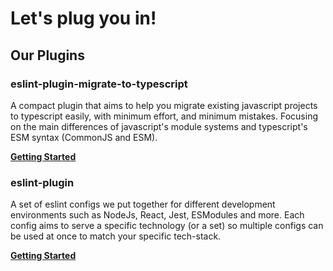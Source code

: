 # Let's plug you in!

## Our Plugins

### eslint-plugin-migrate-to-typescript

A compact plugin that aims to help you migrate existing javascript projects to typescript easily, with minimum effort, and minimum mistakes. Focusing on the main differences of javascript's module systems and typescript's ESM syntax (CommonJS and ESM).

**[Getting Started](./plugins/migrate-to-typescript/getting-started.md)**


### eslint-plugin

A set of eslint configs we put together for different development environments such as NodeJs, React, Jest, ESModules and more.
Each config aims to serve a specific technology (or a set) so multiple configs can be used at once to match your specific tech-stack.

**[Getting Started](./eslint-plugin/getting-started.md)**